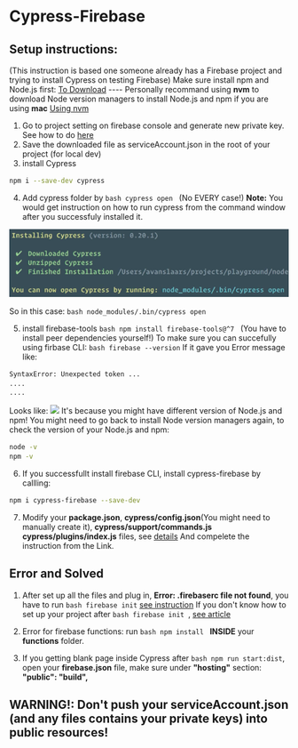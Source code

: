 # Cypress-Firebase

## Setup instructions:
(This instruction is based one someone already has a Firebase project and trying to install Cypress on testing Firebase)
Make sure install npm and Node.js first: [To Download](https://docs.npmjs.com/downloading-and-installing-node-js-and-npm)
---- Personally recommand using **nvm** to download Node version managers to install Node.js and npm if you are using **mac**
[Using nvm](https://github.com/nvm-sh/nvm)

1. Go to project setting on firebase console and generate new private key. See how to do [here](https://sites.google.com/site/scriptsexamples/new-connectors-to-google-services/firebase/tutorials/authenticate-with-a-service-account)
2. Save the downloaded file as serviceAccount.json in the root of your project (for local dev)
3. install Cypress
```bash
npm i --save-dev cypress
```
4. Add cypress folder by ```bash cypress open ``` (No EVERY case!)
**Note:** You would get instruction on how to run cypress from the command window after you successfuly installed it.
<img src="../images/installedCy.png" />

So in this case: ```bash node_modules/.bin/cypress open```

5. install firebase-tools
```bash npm install firebase-tools@^7 ``` (You have to install peer dependencies yourself!)
To make sure you can succefully using firbase CLI:
```bash firebase --version```
If it gave you Error message like:
```bash
SyntaxError: Unexpected token ...
....
....
```
Looks like:
<img src="../images/errorMessage.png" />
It's because you might have different version of Node.js and npm! You might need to go back to install Node version managers again, to check the version of your Node.js and npm:
```bash
node -v
npm -v
```
6. If you successfullt install firebase CLI, install cypress-firebase by callling:
```bash
npm i cypress-firebase --save-dev
```
7. Modify your **package.json**, **cypress/config.json**(You might need to manually create it), **cypress/support/commands.js** **cypress/plugins/index.js** files, see [details](https://github.com/prescottprue/cypress-firebase#folders)
And compelete the instruction from the Link.
## Error and Solved
1. After set up all the files and plug in, **Error: .firebaserc file not found**, you have to run ```bash firebase init```
[see instruction](https://firebase.google.com/docs/cli)
If you don't know how to set up your project after ```bash firebase init ```, [see article](https://medium.com/google-developer-experts/deploy-your-app-to-firebase-in-seconds-b3a9a37dff47)

2. Error for firebase functions: run ```bash npm install ``` **INSIDE** your **functions** folder.
3. If you getting blank page inside Cypress after ```bash npm run start:dist```, open your **firebase.json** file, make sure under **"hosting"** section: **"public": "build",**

## **WARNING!:** Don't push your **serviceAccount.json** (and any files contains your private keys) into public resources! 
